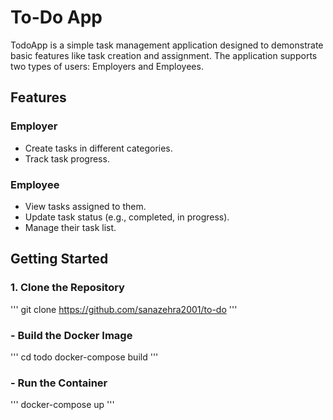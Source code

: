 # To-Do App
TodoApp is a simple task management application designed to demonstrate basic features like task creation and assignment. The application supports two types of users: Employers and Employees.

## Features
### Employer
- Create tasks in different categories.
- Track task progress.

### Employee
- View tasks assigned to them.
- Update task status (e.g., completed, in progress).
- Manage their task list.

## Getting Started
### 1. Clone the Repository
''' git clone https://github.com/sanazehra2001/to-do '''
### - Build the Docker Image
''' cd todo
docker-compose build '''
### - Run the Container
''' docker-compose up '''




